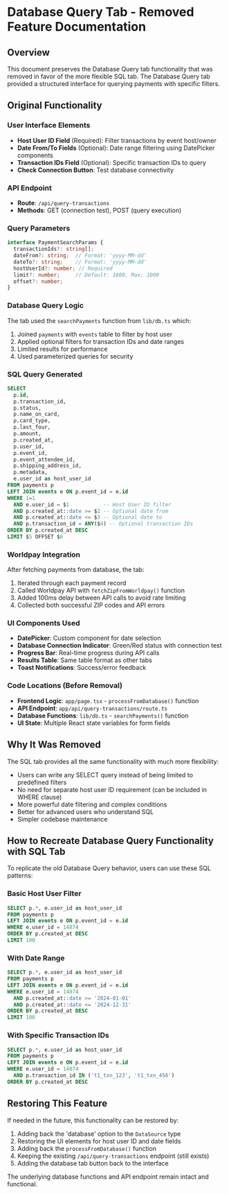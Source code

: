 # Database Query Tab - Removed Feature Documentation

## Overview
This document preserves the Database Query tab functionality that was removed in favor of the more flexible SQL tab. The Database Query tab provided a structured interface for querying payments with specific filters.

## Original Functionality

### User Interface Elements
- **Host User ID Field** (Required): Filter transactions by event host/owner
- **Date From/To Fields** (Optional): Date range filtering using DatePicker components
- **Transaction IDs Field** (Optional): Specific transaction IDs to query
- **Check Connection Button**: Test database connectivity

### API Endpoint
- **Route**: `/api/query-transactions`
- **Methods**: GET (connection test), POST (query execution)

### Query Parameters
```typescript
interface PaymentSearchParams {
  transactionIds?: string[];
  dateFrom?: string;  // Format: 'yyyy-MM-dd'
  dateTo?: string;    // Format: 'yyyy-MM-dd'
  hostUserId?: number; // Required
  limit?: number;     // Default: 1000, Max: 1000
  offset?: number;
}
```

### Database Query Logic
The tab used the `searchPayments` function from `lib/db.ts` which:
1. Joined `payments` with `events` table to filter by host user
2. Applied optional filters for transaction IDs and date ranges
3. Limited results for performance
4. Used parameterized queries for security

### SQL Query Generated
```sql
SELECT 
  p.id,
  p.transaction_id,
  p.status,
  p.name_on_card,
  p.card_type,
  p.last_four,
  p.amount,
  p.created_at,
  p.user_id,
  p.event_id,
  p.event_attendee_id,
  p.shipping_address_id,
  p.metadata,
  e.user_id as host_user_id
FROM payments p
LEFT JOIN events e ON p.event_id = e.id
WHERE 1=1
  AND e.user_id = $1           -- Host User ID filter
  AND p.created_at::date >= $2 -- Optional date from
  AND p.created_at::date <= $3 -- Optional date to
  AND p.transaction_id = ANY($4) -- Optional transaction IDs
ORDER BY p.created_at DESC
LIMIT $5 OFFSET $6
```

### Worldpay Integration
After fetching payments from database, the tab:
1. Iterated through each payment record
2. Called Worldpay API with `fetchZipFromWorldpay()` function
3. Added 100ms delay between API calls to avoid rate limiting
4. Collected both successful ZIP codes and API errors

### UI Components Used
- **DatePicker**: Custom component for date selection
- **Database Connection Indicator**: Green/Red status with connection test
- **Progress Bar**: Real-time progress during API calls
- **Results Table**: Same table format as other tabs
- **Toast Notifications**: Success/error feedback

### Code Locations (Before Removal)
- **Frontend Logic**: `app/page.tsx` - `processFromDatabase()` function
- **API Endpoint**: `app/api/query-transactions/route.ts`
- **Database Functions**: `lib/db.ts` - `searchPayments()` function
- **UI State**: Multiple React state variables for form fields

## Why It Was Removed
The SQL tab provides all the same functionality with much more flexibility:
- Users can write any SELECT query instead of being limited to predefined filters
- No need for separate host user ID requirement (can be included in WHERE clause)
- More powerful date filtering and complex conditions
- Better for advanced users who understand SQL
- Simpler codebase maintenance

## How to Recreate Database Query Functionality with SQL Tab
To replicate the old Database Query behavior, users can use these SQL patterns:

### Basic Host User Filter
```sql
SELECT p.*, e.user_id as host_user_id
FROM payments p
LEFT JOIN events e ON p.event_id = e.id  
WHERE e.user_id = 14874
ORDER BY p.created_at DESC
LIMIT 100
```

### With Date Range
```sql
SELECT p.*, e.user_id as host_user_id
FROM payments p
LEFT JOIN events e ON p.event_id = e.id  
WHERE e.user_id = 14874
  AND p.created_at::date >= '2024-01-01'
  AND p.created_at::date <= '2024-12-31'
ORDER BY p.created_at DESC
LIMIT 100
```

### With Specific Transaction IDs
```sql
SELECT p.*, e.user_id as host_user_id
FROM payments p
LEFT JOIN events e ON p.event_id = e.id  
WHERE e.user_id = 14874
  AND p.transaction_id IN ('t1_txn_123', 't1_txn_456')
ORDER BY p.created_at DESC
```

## Restoring This Feature
If needed in the future, this functionality can be restored by:
1. Adding back the 'database' option to the `DataSource` type
2. Restoring the UI elements for host user ID and date fields
3. Adding back the `processFromDatabase()` function
4. Keeping the existing `/api/query-transactions` endpoint (still exists)
5. Adding the database tab button back to the interface

The underlying database functions and API endpoint remain intact and functional.
